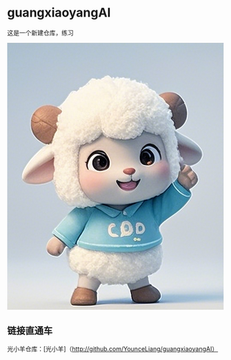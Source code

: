 # guangxiaoyangAI
这是一个新建仓库，练习

![小羊可可爱爱](https://github.com/YounceLiang/guangxiaoyangAI/blob/main/images/%E5%B0%8F%E7%BE%8A%E5%8F%AF%E5%8F%AF%E7%88%B1%E7%88%B1.png)

## 链接直通车
光小羊仓库：[光小羊]（http://github.com/YounceLiang/guangxiaoyangAI）

